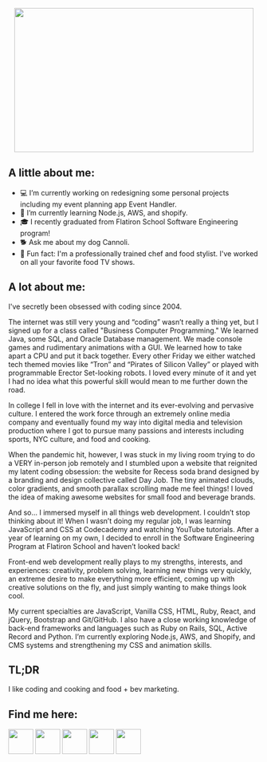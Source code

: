 <p align="center">
<img src="https://media4.giphy.com/media/v1.Y2lkPTc5MGI3NjExcTBmNThmODc5N24wcmMxZ2gzenkwOWdwdmV4a3J2OHVwaHdleDNweiZlcD12MV9pbnRlcm5hbF9naWZfYnlfaWQmY3Q9Zw/ajiZw2vYk420yu50up/giphy.gif" width="480" height="289" />
</p>

## A little about me:

- 💻 I’m currently working on redesigning some personal projects including my event planning app Event Handler.
- 🌱 I’m currently learning Node.js, AWS, and shopify.
- 🎓 I recently graduated from Flatiron School Software Engineering program!
- 🐕 Ask me about my dog Cannoli.
- 🍣 Fun fact: I'm a professionally trained chef and food stylist. I've worked on all your favorite food TV shows.

## A lot about me:
I've secretly been obsessed with coding since 2004.

The internet was still very young and “coding” wasn’t really a thing yet, but I signed up for a class called "Business Computer Programming." We learned Java, some SQL, and Oracle Database management. We made console games and rudimentary animations with a GUI. We learned how to take apart a CPU and put it back together. Every other Friday we either watched tech themed movies like “Tron” and “Pirates of Silicon Valley” or played with programmable Erector Set-looking robots. I loved every minute of it and yet I had no idea what this powerful skill would mean to me further down the road. 

In college I fell in love with the internet and its ever-evolving and pervasive culture. I entered the work force through an extremely online media company and eventually found my way into digital media and television production where I got to pursue many passions and interests including sports, NYC culture, and food and cooking. 

When the pandemic hit, however, I was stuck in my living room trying to do a VERY in-person job remotely and I stumbled upon a website that reignited my latent coding obsession: the website for Recess soda brand designed by a branding and design collective called Day Job. The tiny animated clouds, color gradients, and smooth parallax scrolling made me feel things! I loved the idea of making awesome websites for small food and beverage brands. 

And so... I immersed myself in all things web development. I couldn’t stop thinking about it! When I wasn’t doing my regular job, I was learning JavaScript and CSS at Codecademy and watching YouTube tutorials. After a year of learning on my own, I decided to enroll in the Software Engineering Program at Flatiron School and haven’t looked back!

Front-end web development really plays to my strengths, interests, and experiences: creativity, problem solving, learning new things very quickly, an extreme desire to make everything more efficient, coming up with creative solutions on the fly, and just simply wanting to make things look cool.

My current specialties are JavaScript, Vanilla CSS, HTML, Ruby, React, and jQuery, Bootstrap and Git/GitHub. I also have a close working knowledge of back-end frameworks and languages such as Ruby on Rails, SQL, Active Record and Python. I’m currently exploring Node.js, AWS, and Shopify, and CMS systems and strengthening my CSS and animation skills.

## TL;DR
I like coding and cooking and food + bev marketing.

## Find me here:
<a href="https://www.linkedin.com/in/kate-bennert/" target="blank"><img align="center" src="https://github.com/katebennert/katebennert/assets/105064505/574f229d-8c55-49e8-9cce-cdd509da7c6a" height="50" /></a>
<a href="https://twitter.com/katebennert" target="blank"><img align="center" src="https://github.com/katebennert/katebennert/assets/105064505/eefcb97d-ed40-40bb-bde1-12576505d688" height="50" /></a>
<a href="https://www.instagram.com/katebenz/" target="blank"><img align="center" src="https://github.com/katebennert/katebennert/assets/105064505/8dca5889-ea7b-4d19-ab4a-2aa700f32371" height="50" /></a>
<a href="https://discord.com/" target="blank"><img align="center" src="https://github.com/katebennert/katebennert/assets/105064505/91034648-cd45-4e6c-8b6f-eed75f35fc15" height="50" /></a>
<a href="https://dev.to/katebennert" target="blank"><img align="center" src="https://github.com/katebennert/katebennert/assets/105064505/712d43be-a885-4624-8580-400bd37db789" height="50" /></a>

